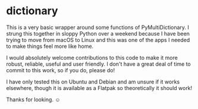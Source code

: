 # dictionary

This is a very basic wrapper around some functions of PyMultiDictionary. I strung this together in sloppy Python over a weekend because I have been trying to move from macOS to Linux and this was one of the apps I needed to make things feel more like home.

I would absolutely welcome contributions to this code to make it more robust, reliable, useful and user friendly. I don't have a great deal of time to commit to this work, so if you do, please do! 

I have only tested this on Ubuntu and Debian and am unsure if it works elsewhere, though it is available as a Flatpak so theoretically it should work!

Thanks for looking. ☺️
